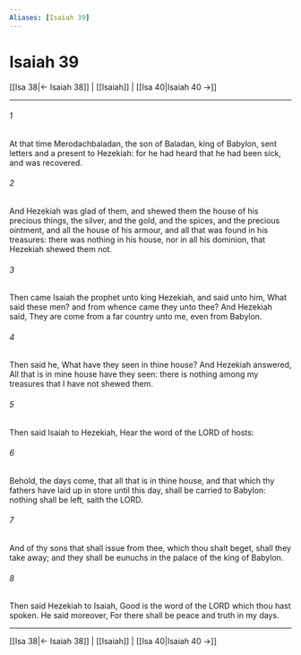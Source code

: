 ```yaml
---
Aliases: [Isaiah 39]
---
```

# Isaiah 39

[[Isa 38|← Isaiah 38]] | [[Isaiah]] | [[Isa 40|Isaiah 40 →]]
***



###### 1 
At that time Merodachbaladan, the son of Baladan, king of Babylon, sent letters and a present to Hezekiah: for he had heard that he had been sick, and was recovered. 

###### 2 
And Hezekiah was glad of them, and shewed them the house of his precious things, the silver, and the gold, and the spices, and the precious ointment, and all the house of his armour, and all that was found in his treasures: there was nothing in his house, nor in all his dominion, that Hezekiah shewed them not. 

###### 3 
Then came Isaiah the prophet unto king Hezekiah, and said unto him, What said these men? and from whence came they unto thee? And Hezekiah said, They are come from a far country unto me, even from Babylon. 

###### 4 
Then said he, What have they seen in thine house? And Hezekiah answered, All that is in mine house have they seen: there is nothing among my treasures that I have not shewed them. 

###### 5 
Then said Isaiah to Hezekiah, Hear the word of the LORD of hosts: 

###### 6 
Behold, the days come, that all that is in thine house, and that which thy fathers have laid up in store until this day, shall be carried to Babylon: nothing shall be left, saith the LORD. 

###### 7 
And of thy sons that shall issue from thee, which thou shalt beget, shall they take away; and they shall be eunuchs in the palace of the king of Babylon. 

###### 8 
Then said Hezekiah to Isaiah, Good is the word of the LORD which thou hast spoken. He said moreover, For there shall be peace and truth in my days.

***
[[Isa 38|← Isaiah 38]] | [[Isaiah]] | [[Isa 40|Isaiah 40 →]]
